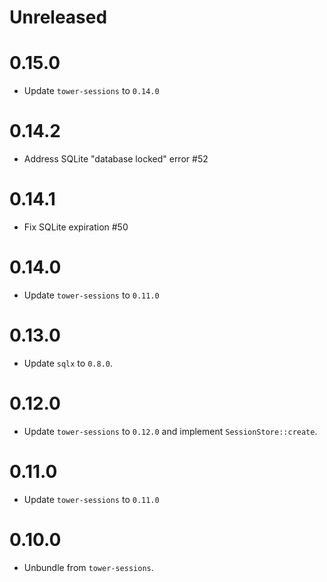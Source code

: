 # Unreleased

# 0.15.0

- Update `tower-sessions` to `0.14.0`

# 0.14.2

- Address SQLite "database locked" error #52

# 0.14.1

- Fix SQLite expiration #50

# 0.14.0

- Update `tower-sessions` to `0.11.0`

# 0.13.0

- Update `sqlx` to `0.8.0`.

# 0.12.0

- Update `tower-sessions` to `0.12.0` and implement `SessionStore::create`.

# 0.11.0

- Update `tower-sessions` to `0.11.0`

# 0.10.0

- Unbundle from `tower-sessions`.
